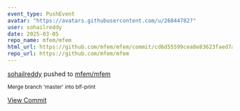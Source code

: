 ```yaml
---
event_type: PushEvent
avatar: "https://avatars.githubusercontent.com/u/26844782?"
user: sohailreddy
date: 2025-03-05
repo_name: mfem/mfem
html_url: https://github.com/mfem/mfem/commit/cd6d55599cea8e83623faed7a312485efd836108
repo_url: https://github.com/mfem/mfem
---
```


<a href='https://github.com/sohailreddy' target='_blank'>sohailreddy</a> pushed to <a href='https://github.com/mfem/mfem' target='_blank'>mfem/mfem</a>

<small>Merge branch 'master' into blf-print</small>

<a href='https://github.com/mfem/mfem/commit/cd6d55599cea8e83623faed7a312485efd836108' target='_blank'>View Commit</a>